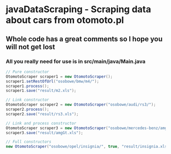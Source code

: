 # javaDataScraping - Scraping data about cars from otomoto.pl
## Whole code has a great comments so I hope you will not get lost
### All you really need for use is in src/main/java/Main.java
```java
// Pure constructor
OtomotoScraper scraper1 = new OtomotoScraper();
scraper1.setRestOfUrl("osobowe/bmw/m4/");
scraper1.process();
scraper1.save("result/m2.xls");

// Link constructor
OtomotoScraper scraper2 = new OtomotoScraper("osobowe/audi/rs3/");
scraper2.process();
scraper2.save("result/rs3.xls");

// Link and process constructor
OtomotoScraper scraper3 = new OtomotoScraper("osobowe/mercedes-benz/amg-gt/", true);
scraper3.save("result/amgGt.xls");

// Full constructors
new OtomotoScraper("osobowe/opel/insignia/", true, "result/insignia.xls");
```

